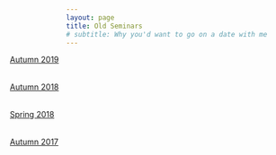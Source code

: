 ```yaml
---
layout: page
title: Old Seminars
# subtitle: Why you'd want to go on a date with me
---
```


<style>
    @media only screen and (min-width: 865px) {
        .row {
            margin-right: -100px;
            margin-left: -100px;
        }
    }
    .column{
        padding-bottom: 2rem;
    }
</style>

<div class="row justify-content-center">
    <div class="col-md-12 column">
      <a class="btn btn-info" href="https://sites.google.com/view/math-grad-seminar/#h.19lrt76o3hhw" target = "_blank" role="button">Autumn 2019</a>
    </div>
    <div class="col-md-12 column">
      <a class="btn btn-info" href="https://sites.google.com/view/math-grad-seminar/#h.p_6ZxyXKQY1gXW" target = "_blank" role="button">Autumn 2018</a>
    </div>
    <div class="col-md-12 column">
      <a class="btn btn-info" href="https://sites.google.com/view/math-grad-seminar/#h.p_3iXGxf3mXhuo" target = "_blank" role="button">Spring 2018</a>
    </div>
    <div class="col-md-12 column">
      <a class="btn btn-info" href="https://sites.google.com/view/math-grad-seminar/#h.p_fFG7d6f4y_b6" target = "_blank" role="button">Autumn 2017</a>
    </div>
</div>
